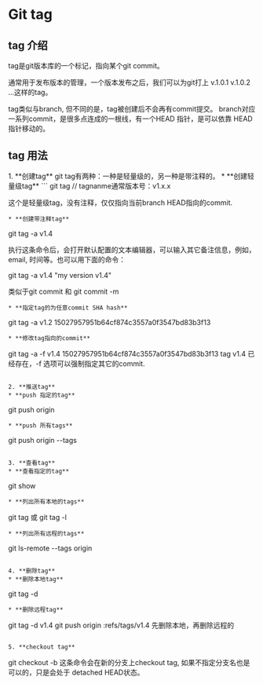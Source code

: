 <h1>Git tag</h1>

<h2>tag 介绍</h2>
tag是git版本库的一个标记，指向某个git commit。  

通常用于发布版本的管理，一个版本发布之后，我们可以为git打上 v.1.0.1 v.1.0.2 ...这样的tag。  

tag类似与branch, 但不同的是，tag被创建后不会再有commit提交。 branch对应一系列commit，是很多点连成的一根线，有一个HEAD 指针，是可以依靠 HEAD 指针移动的。

<h2>tag 用法</h2>
1. **创建tag**  
git tag有两种：一种是轻量级的，另一种是带注释的。  
* **创建轻量级tag**
```
git tag <tagname>  // tagnanme通常版本号：v1.x.x  

这个是轻量级tag，没有注释，仅仅指向当前branch HEAD指向的commit.
```
* **创建带注释tag**
```
git tag -a v1.4

执行这条命令后，会打开默认配置的文本编辑器，可以输入其它备注信息，例如，email, 时间等。也可以用下面的命令：

git tag -a v1.4 "my version v1.4"

类似于git commit 和 git commit -m
```
* **指定tag的为任意commit SHA hash**
```
git tag -a v1.2 15027957951b64cf874c3557a0f3547bd83b3f13
```
* **修改tag指向的commit**
```
git tag -a -f v1.4 15027957951b64cf874c3557a0f3547bd83b3f13
tag v1.4 已经存在，-f 选项可以强制指定其它的commit.
```

2. **推送tag**
* **push 指定的tag**
```
git push origin <tagname>
```
* **push 所有tags**
```
git push origin --tags
```

3. **查看tag**
* **查看指定的tag**
```
git show <tagname>
```
* **列出所有本地的tags**
```
git tag 或 git tag -l
```
* **列出所有远程的tags**
```
git ls-remote --tags origin
```

4. **删除tag**
* **删除本地tag**
```
git tag -d <tagname>
```
* **删除远程tag**
```
git tag -d v1.4
git push origin :refs/tags/v1.4
先删除本地，再删除远程的
```

5. **checkout tag**
```
git checkout -b <new-branch-name> <tagname>
这条命令会在新的分支上checkout tag, 如果不指定分支名也是可以的，只是会处于 detached HEAD状态。
```